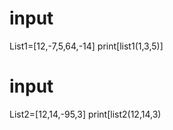 # input
List1=[12,-7,5,64,-14]
 print[list1(1,3,5)]
# input
List2=[12,14,-95,3]
 print[list2(12,14,3)
